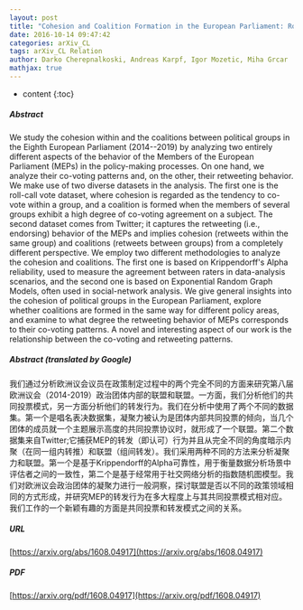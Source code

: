 ```yaml
---
layout: post
title: "Cohesion and Coalition Formation in the European Parliament: Roll-Call Votes and Twitter Activities"
date: 2016-10-14 09:47:42
categories: arXiv_CL
tags: arXiv_CL Relation
author: Darko Cherepnalkoski, Andreas Karpf, Igor Mozetic, Miha Grcar
mathjax: true
---
```


* content
{:toc}

##### Abstract
We study the cohesion within and the coalitions between political groups in the Eighth European Parliament (2014--2019) by analyzing two entirely different aspects of the behavior of the Members of the European Parliament (MEPs) in the policy-making processes. On one hand, we analyze their co-voting patterns and, on the other, their retweeting behavior. We make use of two diverse datasets in the analysis. The first one is the roll-call vote dataset, where cohesion is regarded as the tendency to co-vote within a group, and a coalition is formed when the members of several groups exhibit a high degree of co-voting agreement on a subject. The second dataset comes from Twitter; it captures the retweeting (i.e., endorsing) behavior of the MEPs and implies cohesion (retweets within the same group) and coalitions (retweets between groups) from a completely different perspective. We employ two different methodologies to analyze the cohesion and coalitions. The first one is based on Krippendorff's Alpha reliability, used to measure the agreement between raters in data-analysis scenarios, and the second one is based on Exponential Random Graph Models, often used in social-network analysis. We give general insights into the cohesion of political groups in the European Parliament, explore whether coalitions are formed in the same way for different policy areas, and examine to what degree the retweeting behavior of MEPs corresponds to their co-voting patterns. A novel and interesting aspect of our work is the relationship between the co-voting and retweeting patterns.

##### Abstract (translated by Google)
我们通过分析欧洲议会议员在政策制定过程中的两个完全不同的方面来研究第八届欧洲议会（2014-2019）政治团体内部的联盟和联盟。一方面，我们分析他们的共同投票模式，另一方面分析他们的转发行为。我们在分析中使用了两个不同的数据集。第一个是唱名表决数据集，凝聚力被认为是团体内部共同投票的倾向，当几个团体的成员就一个主题展示高度的共同投票协议时，就形成了一个联盟。第二个数据集来自Twitter;它捕获MEP的转发（即认可）行为并且从完全不同的角度暗示内聚（在同一组内转推）和联盟（组间转发）。我们采用两种不同的方法来分析凝聚力和联盟。第一个是基于Krippendorff的Alpha可靠性，用于衡量数据分析场景中评估者之间的一致性，第二个是基于经常用于社交网络分析的指数随机图模型。我们对欧洲议会政治团体的凝聚力进行一般洞察，探讨联盟是否以不同的政策领域相同的方式形成，并研究MEP的转发行为在多大程度上与其共同投票模式相对应。我们工作的一个新颖有趣的方面是共同投票和转发模式之间的关系。

##### URL
[https://arxiv.org/abs/1608.04917](https://arxiv.org/abs/1608.04917)

##### PDF
[https://arxiv.org/pdf/1608.04917](https://arxiv.org/pdf/1608.04917)

